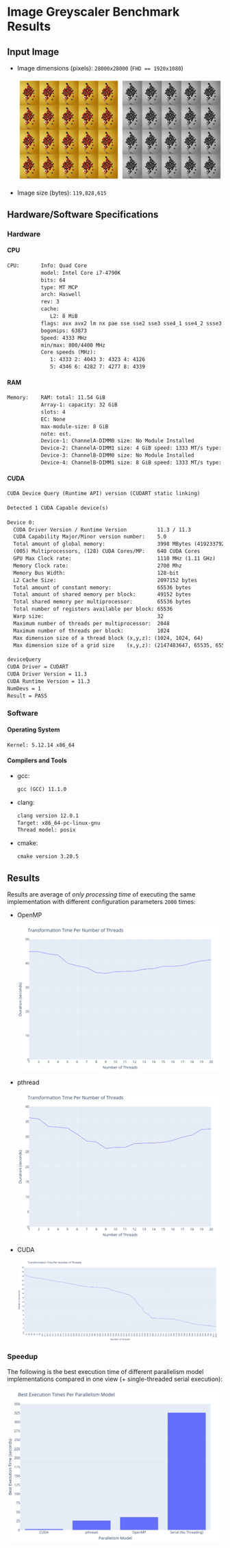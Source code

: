 # Image Greyscaler Benchmark Results

## Input Image

- Image dimensions (pixels): `28000x28000` (`FHD == 1920x1080`)

  ![original and converted image thumbnails](./image-thumbnails-montage.jpg)

- Image size (bytes): `119,828,615`

## Hardware/Software Specifications

### Hardware

#### CPU

```txt
CPU:       Info: Quad Core
           model: Intel Core i7-4790K
           bits: 64
           type: MT MCP
           arch: Haswell
           rev: 3
           cache:
              L2: 8 MiB
           flags: avx avx2 lm nx pae sse sse2 sse3 sse4_1 sse4_2 ssse3 vmx
           bogomips: 63873
           Speed: 4333 MHz
           min/max: 800/4400 MHz
           Core speeds (MHz):
              1: 4333 2: 4043 3: 4323 4: 4126
              5: 4346 6: 4282 7: 4277 8: 4339
```

#### RAM

```txt
Memory:    RAM: total: 11.54 GiB
           Array-1: capacity: 32 GiB
           slots: 4
           EC: None
           max-module-size: 8 GiB
           note: est.
           Device-1: ChannelA-DIMM0 size: No Module Installed
           Device-2: ChannelA-DIMM1 size: 4 GiB speed: 1333 MT/s type: DDR3
           Device-3: ChannelB-DIMM0 size: No Module Installed
           Device-4: ChannelB-DIMM1 size: 8 GiB speed: 1333 MT/s type: DDR3
```

#### CUDA

```txt
CUDA Device Query (Runtime API) version (CUDART static linking)

Detected 1 CUDA Capable device(s)

Device 0:
  CUDA Driver Version / Runtime Version          11.3 / 11.3
  CUDA Capability Major/Minor version number:    5.0
  Total amount of global memory:                 3998 MBytes (4192337920 bytes)
  (005) Multiprocessors, (128) CUDA Cores/MP:    640 CUDA Cores
  GPU Max Clock rate:                            1110 MHz (1.11 GHz)
  Memory Clock rate:                             2700 Mhz
  Memory Bus Width:                              128-bit
  L2 Cache Size:                                 2097152 bytes
  Total amount of constant memory:               65536 bytes
  Total amount of shared memory per block:       49152 bytes
  Total shared memory per multiprocessor:        65536 bytes
  Total number of registers available per block: 65536
  Warp size:                                     32
  Maximum number of threads per multiprocessor:  2048
  Maximum number of threads per block:           1024
  Max dimension size of a thread block (x,y,z): (1024, 1024, 64)
  Max dimension size of a grid size    (x,y,z): (2147483647, 65535, 65535)

deviceQuery
CUDA Driver = CUDART
CUDA Driver Version = 11.3
CUDA Runtime Version = 11.3
NumDevs = 1
Result = PASS
```

### Software

#### Operating System

```txt
Kernel: 5.12.14 x86_64
```

#### Compilers and Tools

- gcc:

  ```txt
  gcc (GCC) 11.1.0
  ```

- clang:

  ```txt
  clang version 12.0.1
  Target: x86_64-pc-linux-gnu
  Thread model: posix
  ```

- cmake:

  ```txt
  cmake version 3.20.5
  ```

## Results

Results are average of _only processing time_ of executing the same implementation with different configuration parameters `2000` times:

- OpenMP

  ![openmp benchmark results image](./benchmark-openmp.png)

- pthread

  ![pthread benchmark results image](./benchmark-pthread.png)

- CUDA

  ![cuda benchmark results image](./benchmark-cuda.png)

### Speedup

The following is the best execution time of different parallelism model implementations compared in one view (+ single-threaded serial execution):

![speedup benchmark results image](./speedup.png)
